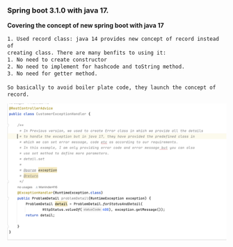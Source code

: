 ### Spring boot 3.1.0 with java 17.

**Covering the concept of new spring boot with java 17**

```shell
1. Used record class: java 14 provides new concept of record instead of
creating class. There are many benfits to using it:
1. No need to create constructor
2. No need to implement for hashcode and toString method.
3. No need for getter method.

So basically to avoid boiler plate code, they launch the concept of record.

```
![Alt Text](img.png)